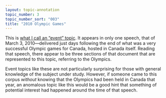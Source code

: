 ```yaml
---
layout: topic-annotation
topic_number: 3
topic_number_sort: "003"
title: "2010 Olympic Games"
---
```


This is [what I call an “event” topic](/discussion/#types-of-topics). It appears in only one speech, that of March 3, 2010—delivered just days following the end of what was a very successful Olympic games for Canada, hosted in Canada itself. Reading that speech, there appear to be three sections of that document that are represented to this topic, referring to the Olympics.

Event topics like these are not particularly surprising for those with general knowledge of the subject under study. However, if someone came to this corpus _without_ knowing that the Olympics had been held in Canada that year, an anomalous topic like this would be a good hint that something of potential interest had happened around the time of that speech.